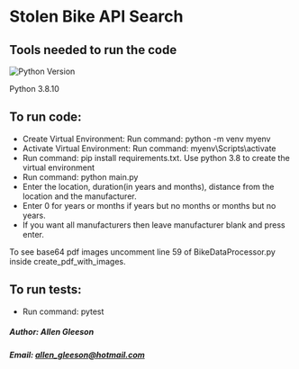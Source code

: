 # Stolen Bike API Search

## Tools needed to run the code
![Python Version](https://img.shields.io/badge/python%20version-python%203.8%2B-brightgreen)

Python 3.8.10

## To run code:
- Create Virtual Environment: Run command: python -m venv myenv
- Activate Virtual Environment: Run command: myenv\Scripts\activate
- Run command: pip install requirements.txt. Use python 3.8 to create the virtual environment
- Run command: python main.py
- Enter the location, duration(in years and months), distance from the location and the manufacturer.
- Enter 0 for years or months if years but no months or months but no years.
- If you want all manufacturers then leave manufacturer blank and press enter.

To see base64 pdf images uncomment line 59 of BikeDataProcessor.py inside create_pdf_with_images.

## To run tests:
- Run command: pytest

##### Author: Allen Gleeson
##### Email: allen_gleeson@hotmail.com